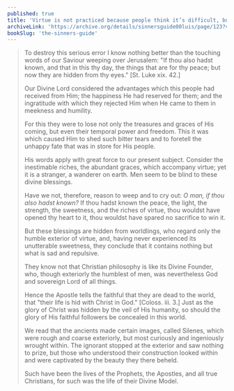 ```yaml
---
published: true
title: 'Virtue is not practiced because people think it’s difficult, but don’t know its secret beauty and hidden value'
archiveLink: 'https://archive.org/details/sinnersguide00luis/page/123?view=theater'
bookSlug: 'the-sinners-guide'
---
```


> To destroy this serious error I know nothing better than the touching words of our Saviour weeping over Jerusalem: "If thou also hadst known, and that in this thy day, the things that are for thy peace; but now they are hidden from thy eyes." [St. Luke xix. 42.]
> 
> Our Divine Lord considered the advantages which this people had received from Him; the happiness He had reserved for them; and the ingratitude with which they rejected Him when He came to them in meekness and humility.
> 
> For this they were to lose not only the treasures and graces of His coming, but even their temporal power and freedom. This it was which caused Him to shed such bitter tears and to foretell the unhappy fate that was in store for His people.
> 
> His words apply with great force to our present subject. Consider the inestimable riches, the abundant graces, which accompany virtue; yet it is a stranger, a wanderer on earth. Men seem to be blind to these divine blessings.
> 
> Have we not, therefore, reason to weep and to cry out: *O man, if thou also hadst known?* If thou hadst known the peace, the light, the strength, the sweetness, and the riches of virtue, thou wouldst have opened thy heart to it, thou wouldst have spared no sacrifice to win it.
> 
> But these blessings are hidden from worldlings, who regard only the humble exterior of virtue, and, having never experienced its unutterable sweetness, they conclude that it contains nothing but what is sad and repulsive.
> 
> They know not that Christian philosophy is like its Divine Founder, who, though exteriorly the humblest of men, was nevertheless God and sovereign Lord of all things.
> 
> Hence the Apostle tells the faithful that they are dead to the world, that "their life is hid with Christ in God." [Coloss. iii. 3.] Just as the glory of Christ was hidden by the veil of His humanity, so should the glory of His faithful followers be concealed in this world.
> 
> We read that the ancients made certain images, called Silenes, which were rough and coarse exteriorly, but most curiously and ingeniously wrought within. The ignorant stopped at the exterior and saw nothing to prize, but those who understood their construction looked within and were captivated by the beauty they there beheld.
> 
> Such have been the lives of the Prophets, the Apostles, and all true Christians, for such was the life of their Divine Model.
